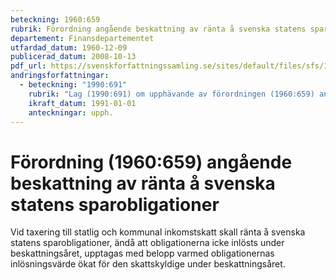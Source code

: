 ```yaml
---
beteckning: 1960:659
rubrik: Förordning angående beskattning av ränta å svenska statens sparobligationer
departement: Finansdepartementet
utfardad_datum: 1960-12-09
publicerad_datum: 2008-10-13
pdf_url: https://svenskforfattningssamling.se/sites/default/files/sfs/1960-12/SFS1960-659.pdf
andringsforfattningar:
  - beteckning: "1990:691"
    rubrik: "Lag (1990:691) om upphävande av förordningen (1960:659) angående beskattning av ränta å svenska statens sparobligationer"
    ikraft_datum: 1991-01-01
    anteckningar: upph.
---
```


# Förordning (1960:659) angående beskattning av ränta å svenska statens sparobligationer

Vid taxering till statlig och kommunal inkomstskatt skall ränta å svenska statens sparobligationer, ändå att obligationerna icke inlösts under beskattningsåret, upptagas med belopp varmed obligationernas inlösningsvärde ökat för den skattskyldige under beskattningsåret.